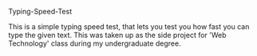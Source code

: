 Typing-Speed-Test

This is a simple typing speed test, that lets you test you how fast you can type the given text. This was taken up as the side project for 'Web Technology' class during my undergraduate degree.